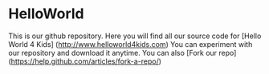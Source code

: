 # HelloWorld

This is our github repository. Here you will find all our source code for [Hello World 4 Kids] (http://www.helloworld4kids.com)
You can experiment with our repository and download it anytime. You can also [Fork our repo] (https://help.github.com/articles/fork-a-repo/)

